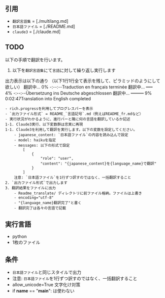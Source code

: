 ## 引用

- `翻訳言語集` = [./multilang.md]
- `日本語ファイル` = [./README.md]
- `claude3` = [./claude.md]

## TODO

以下の手順で翻訳を行います。

1. 以下を`翻訳言語集`にて`言語`に対して繰り返し実行します

出力表示は以下の通り （以下1行1行全て表示を残して、ピラミッドのようにして欲しい） 
翻訳中...                                           0% -:--:--Traduction en français terminée
翻訳中... ━╸                                         4% -:--:--Übersetzung ins Deutsche abgeschlossen
翻訳中... ━━━                                        9% 0:02:47Translation into English completed

    - rich.progressを利用してプログレスバーを表示
    - `出力ファイル形式` = README_`言語記号`.md（例えばREADME_fr.mdなど）
    - 実行状況がわかるように、進行バーと隣に何の言語を翻訳しているか記述
    1-1. Claude3実行、以下変数群は忠実に再現
    1-1. Claude3を利用して翻訳を実行します。以下の変数を設定してください。
        - japanese_content: `日本語ファイル`の内容を読み込んで設定
        - model: haikuを指定
        - messages: 以下の形式で設定
            [
                {
                    "role": "user",
                    "content": "{japanese_content}を{language_name}で翻訳"
                }
            ]
        注意: `日本語ファイル`を1行ずつ訳すのではなく、一括翻訳すること
    2. `出力ファイル形式`で出力します
    3. 翻訳結果をファイルに出力
        - Readme_translate/ ディレクトリに前ファイル格納。ファイルは上書き
        - encoding="utf-8"
        - "{language_name}翻訳完了"と書く
        - 翻訳完了は各々の言語で記載


## 実行言語
- python
- 1枚のファイル

## 条件
- `日本語ファイル`と同じスタイルで出力
- 注意: `日本語ファイル`を1行ずつ訳すのではなく、一括翻訳すること
- allow_unicode=True 文字化け対策
- if __name__ == "__main__": は使わない

